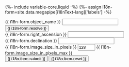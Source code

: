 {%- include variable-core.liquid -%}
{%- assign i18n-form=site.data.megapipe[i18nText-lang]['labels'] -%}

<form name="cutout" action="/cadcbin/megapipe/imc.pl">
    <input id="lang" type="hidden" name="lang" value="en" />
    <div class="form-group">
        <label for="object" class="control-label">{{ i18n-form.object_name }}</label>
        <input id="object" type="text" name="object" class="form-control" value="" onkeypress="return resolveenter(event)"/>
        <input type="button" class="btn btn-default" name="resolve" value="{{ i18n-form.resolve }}" onclick="simpleSearch(document.cutout.object.value)"/>
    </div>
    <div class="form-group">
        <label for="ra" class="control-label">{{ i18n-form.right_ascension }}</label>
        <input id="ra" type="text" name="ra" class="form-control" value="" />
    </div>
    <div class="form-group">
        <label for="dec" class="control-label">{{ i18n-form.declination }}</label>
        <input id="dec" type="text" name="dec" class="form-control" value=""/>
    </div>
    <div class="form-group">
        <label for="size" class="control-label">{{ i18n-form.image_size_in_pixels }}</label>
        <input id="size" type="text" name="size" class="form-control" value="128" size="4" />
        <span class="text-info">{{ i18n-form.image_size_in_pixels_max }}</span>
    </div>
    <input type="submit" class="btn btn-primary" value="{{ i18n-form.submit }}" />
    <input type="reset" class="btn btn-default" value="{{ i18n-form.reset }}" />
</form>